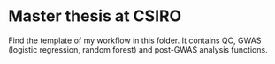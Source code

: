 # Master thesis at CSIRO 
Find the template of my workflow in this folder.
It contains QC, GWAS (logistic regression, random forest) and post-GWAS analysis functions.
